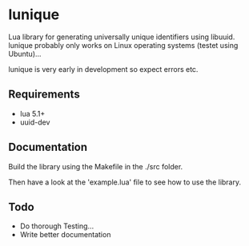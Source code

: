 lunique
=======
Lua library for generating universally unique identifiers using libuuid.
lunique probably only works on Linux operating systems (testet using Ubuntu)...

lunique is very early in development so expect errors etc.

Requirements
------------
* lua 5.1+
* uuid-dev

Documentation
-------------
Build the library using the Makefile in the ./src folder.

Then have a look at the 'example.lua' file to see how to use the library.

Todo
----
* Do thorough Testing...
* Write better documentation
